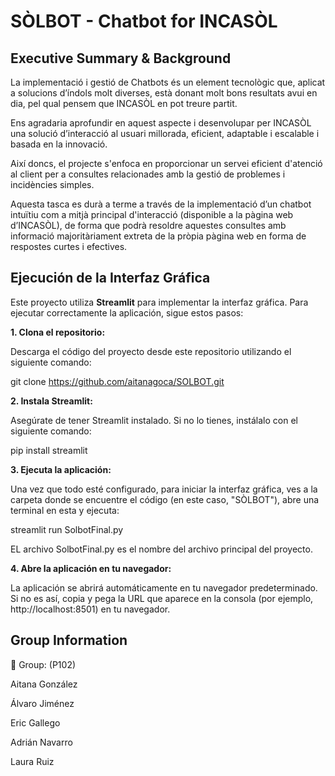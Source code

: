 # SÒLBOT - Chatbot for INCASÒL

## Executive Summary & Background

La implementació i gestió de Chatbots és un element tecnològic que, aplicat a solucions d’índols molt diverses, està donant molt bons resultats avui en dia, pel qual pensem que INCASÒL en pot treure partit.

Ens agradaria aprofundir en aquest aspecte i desenvolupar per INCASÒL una solució d’interacció al usuari millorada, eficient, adaptable i escalable i basada en la innovació.

Així doncs, el projecte s'enfoca en proporcionar un servei eficient d'atenció al client per a consultes relacionades amb la gestió de problemes i incidències simples. 

Aquesta tasca es durà a terme a través de la implementació d’un chatbot intuïtiu com a mitjà principal d'interacció (disponible a la pàgina web d’INCASÒL), de forma que podrà resoldre aquestes consultes amb informació majoritàriament extreta de la pròpia pàgina web en forma de respostes curtes i efectives.

## Ejecución de la Interfaz Gráfica

Este proyecto utiliza **Streamlit** para implementar la interfaz gráfica. Para ejecutar correctamente la aplicación, sigue estos pasos:

**1. Clona el repositorio:**

Descarga el código del proyecto desde este repositorio utilizando el siguiente comando:

  git clone https://github.com/aitanagoca/SOLBOT.git

**2. Instala Streamlit:**

Asegúrate de tener Streamlit instalado. Si no lo tienes, instálalo con el siguiente comando:

  pip install streamlit

**3. Ejecuta la aplicación:**

Una vez que todo esté configurado, para iniciar la interfaz gráfica, ves a la carpeta donde se encuentre el código (en este caso, "SÒLBOT"), abre una terminal en esta y ejecuta:

  streamlit run SolbotFinal.py

EL archivo SolbotFinal.py es el nombre del archivo principal del proyecto.

**4. Abre la aplicación en tu navegador:**

La aplicación se abrirá automáticamente en tu navegador predeterminado. Si no es así, copia y pega la URL que aparece en la consola (por ejemplo, http://localhost:8501) en tu navegador.

## Group Information 

👥 Group: (P102)

Aitana González

Álvaro Jiménez

Eric Gallego

Adrián Navarro

Laura Ruiz
